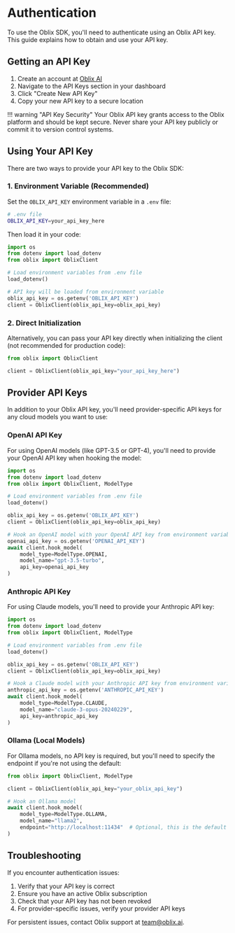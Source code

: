 # Authentication

To use the Oblix SDK, you'll need to authenticate using an Oblix API key. This guide explains how to obtain and use your API key.

## Getting an API Key

1. Create an account at [Oblix AI](https://oblix.ai)
2. Navigate to the API Keys section in your dashboard
3. Click "Create New API Key"
4. Copy your new API key to a secure location

!!! warning "API Key Security"
    Your Oblix API key grants access to the Oblix platform and should be kept secure. Never share your API key publicly or commit it to version control systems.

## Using Your API Key

There are two ways to provide your API key to the Oblix SDK:

### 1. Environment Variable (Recommended)

Set the `OBLIX_API_KEY` environment variable in a `.env` file:

```bash
# .env file
OBLIX_API_KEY=your_api_key_here
```

Then load it in your code:

```python
import os
from dotenv import load_dotenv
from oblix import OblixClient

# Load environment variables from .env file
load_dotenv()

# API key will be loaded from environment variable
oblix_api_key = os.getenv('OBLIX_API_KEY')
client = OblixClient(oblix_api_key=oblix_api_key)
```

### 2. Direct Initialization

Alternatively, you can pass your API key directly when initializing the client (not recommended for production code):

```python
from oblix import OblixClient

client = OblixClient(oblix_api_key="your_api_key_here")
```

## Provider API Keys

In addition to your Oblix API key, you'll need provider-specific API keys for any cloud models you want to use:

### OpenAI API Key

For using OpenAI models (like GPT-3.5 or GPT-4), you'll need to provide your OpenAI API key when hooking the model:

```python
import os
from dotenv import load_dotenv
from oblix import OblixClient, ModelType

# Load environment variables from .env file
load_dotenv()

oblix_api_key = os.getenv('OBLIX_API_KEY')
client = OblixClient(oblix_api_key=oblix_api_key)

# Hook an OpenAI model with your OpenAI API key from environment variable
openai_api_key = os.getenv('OPENAI_API_KEY')
await client.hook_model(
    model_type=ModelType.OPENAI,
    model_name="gpt-3.5-turbo",
    api_key=openai_api_key
)
```

### Anthropic API Key

For using Claude models, you'll need to provide your Anthropic API key:

```python
import os
from dotenv import load_dotenv
from oblix import OblixClient, ModelType

# Load environment variables from .env file
load_dotenv()

oblix_api_key = os.getenv('OBLIX_API_KEY')
client = OblixClient(oblix_api_key=oblix_api_key)

# Hook a Claude model with your Anthropic API key from environment variable
anthropic_api_key = os.getenv('ANTHROPIC_API_KEY')
await client.hook_model(
    model_type=ModelType.CLAUDE,
    model_name="claude-3-opus-20240229",
    api_key=anthropic_api_key
)
```

### Ollama (Local Models)

For Ollama models, no API key is required, but you'll need to specify the endpoint if you're not using the default:

```python
from oblix import OblixClient, ModelType

client = OblixClient(oblix_api_key="your_oblix_api_key")

# Hook an Ollama model
await client.hook_model(
    model_type=ModelType.OLLAMA,
    model_name="llama2",
    endpoint="http://localhost:11434"  # Optional, this is the default
)
```

## Troubleshooting

If you encounter authentication issues:

1. Verify that your API key is correct
2. Ensure you have an active Oblix subscription
3. Check that your API key has not been revoked
4. For provider-specific issues, verify your provider API keys

For persistent issues, contact Oblix support at [team@oblix.ai](mailto:team@oblix.ai).